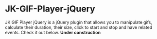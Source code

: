 # JK-GIF-Player-jQuery
JK GIF Player jQuery is a jQuery plugin that allows you to manipulate gifs, calculate their duration, their size, click to start and stop and have related events. Check it out below. **Under construction**

